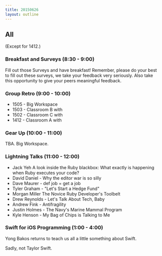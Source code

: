 ```yaml
---
title: 20150626
layout: outline
---
```


## All 

(Except for 1412.)

### Breakfast and Surveys (8:30 - 9:00)

Fill out those Surveys and have breakfast! Remember, 
please do your best to fill out these surveys, we take your feedback
very seriously. Also take this opportunity to give your peers meaningful feedback.

### Group Retro (9:00 - 10:00)

* 1505 - Big Workspace 
* 1503 - Classroom B with 
* 1502 - Classroom C with 
* 1412 - Classroom A with 

### Gear Up (10:00 - 11:00)

TBA. Big Workspace.

### Lightning Talks (11:00 - 12:00) 

* Jack Yeh A look inside the Ruby blackbox: What exactly is happening when Ruby executes your code? 
* David Daniel - Why the editor war is so silly
* Dave Maurer - def job = get a job 
* Tyler Graham - "Let's Start a Hedge Fund" 
* Morgan Miller The Novice Ruby Developer's Toolbelt
* Drew Reynolds - Let's Talk About Tech, Baby
* Andrew Fink - Antifragility 
* Justin Holmes - The Navy's Marine Mammal Program
* Kyle Henson - My Bag of Chips is Talking to Me

### Swift for iOS Programming (1:00 - 4:00)

Yong Bakos returns to teach us all a little something about Swift.

Sadly, not Taylor Swift.
